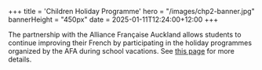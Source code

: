 +++
title = 'Children Holiday Programme'
hero = "/images/chp2-banner.jpg"
bannerHeight = "450px"
date = 2025-01-11T12:24:00+12:00
+++

The partnership with the Alliance Française Auckland allows students to continue improving their French by participating in the holiday programmes organized by the AFA during school vacations. See [this page](https://www.alliance-francaise.co.nz/learn-french/kids-and-teenagers/children-holiday-program/) for more details.
